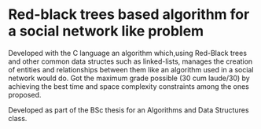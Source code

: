 # Red-black trees based algorithm for a social network like problem
Developed with the C language an algorithm which,using Red-Black trees and other common data structes such as linked-lists, manages the creation of entities and relationships between them like an algorithm used in a social network would do. Got the maximum grade possible (30 cum laude/30) by achieving the best time and space complexity constraints among the ones proposed.

Developed as part of the BSc thesis for an Algorithms and Data Structures class. 
